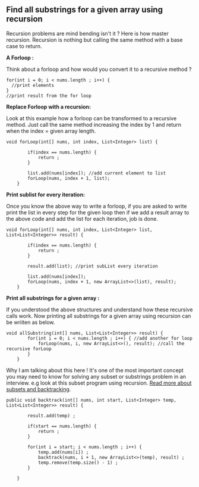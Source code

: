 ## Find all substrings for a given array using recursion
Recursion problems are mind bending isn't it ? Here is how master recursion.
Recursion is nothing but calling the same method with a base case to return.

**A Forloop :**

Think about a forloop and how would you convert it to a recursive method ?
```
for(int i = 0; i < nums.length ; i++) {
  //print elements
}
//print result from the for loop
```

**Replace Forloop with a recursion:**

Look at this example how a forloop can be transformed to a recursive method. 
Just call the same method increasing the index by 1 and return when the index = given array length.

```
void forLoop(int[] nums, int index, List<Integer> list) {

        if(index == nums.length) {
            return ;
        }

        list.add(nums[index]); //add current element to list
        forLoop(nums, index + 1, list);
    }
```

**Print sublist for every iteration:**

Once you know the above way to write a forloop, if you are asked to write print the list in every step for the given loop 
then if we add a result array to the above code and add the list for each iteration, job is done.

```
void forLoop(int[] nums, int index, List<Integer> list, List<List<Integer>> result) {

        if(index == nums.length) {
            return ;
        }

        result.add(list); //print subList every iteration

        list.add(nums[index]);
        forLoop(nums, index + 1, new ArrayList<>(list), result);
    }
```

**Print all substrings for a given array :**

If you understood the above structures and understand how these recursive calls work. 
Now printing all substrings for a given array using recursion can be wriiten as below.

```
void allSubstring(int[] nums, List<List<Integer>> result) {
        for(int i = 0; i < nums.length ; i++) { //add another for loop
            forLoop(nums, i, new ArrayList<>(), result); //call the recursive forLoop
        }
    }
```


Why I am talking about this here !
It's one of the most important concept you may need to know for solving any subset or substrings problem in an interview.
e.g look at this subset program using recursion. [Read more about subsets and backtracking](https://interviewdose.com/i/articles/engineering/ds/subsets.md).

```
public void backtrack(int[] nums, int start, List<Integer> temp, List<List<Integer>> result) {
        
        result.add(temp) ;
        
        if(start == nums.length) {
            return ;
        }

        for(int i = start; i < nums.length ; i++) {
            temp.add(nums[i]) ;
            backtrack(nums, i + 1, new ArrayList<>(temp), result) ;
            temp.remove(temp.size() - 1) ;
        }
        
    }
```

